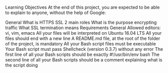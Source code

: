 Learning Objectives At the end of this project, you are expected to be able to explain to anyone, without the help of Google:

General What is HTTPS SSL 2 main roles What is the purpose encrypting traffic What SSL termination means Requirements General Allowed editors: vi, vim, emacs All your files will be interpreted on Ubuntu 16.04 LTS All your files should end with a new line A README.md file, at the root of the folder of the project, is mandatory All your Bash script files must be executable Your Bash script must pass Shellcheck (version 0.3.7) without any error The first line of all your Bash scripts should be exactly #!/usr/bin/env bash The second line of all your Bash scripts should be a comment explaining what is the script doing
